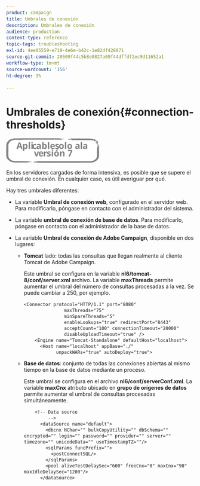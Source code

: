 ```yaml
---
product: campaign
title: Umbrales de conexión
description: Umbrales de conexión
audience: production
content-type: reference
topic-tags: troubleshooting
exl-id: 4ee05559-e719-4e6e-b42c-1e82df428871
source-git-commit: 20509f44c5b8e0827a09f44dffdf2ec9d11652a1
workflow-type: tm+mt
source-wordcount: '156'
ht-degree: 3%

---
```


# Umbrales de conexión{#connection-thresholds}

![](../../assets/v7-only.svg)

En los servidores cargados de forma intensiva, es posible que se supere el umbral de conexión. En cualquier caso, es útil averiguar por qué.

Hay tres umbrales diferentes:

* La variable **Umbral de conexión web**, configurado en el servidor web. Para modificarlo, póngase en contacto con el administrador del sistema.

* La variable **umbral de conexión de base de datos**. Para modificarlo, póngase en contacto con el administrador de la base de datos.

* La variable **Umbral de conexión de Adobe Campaign**, disponible en dos lugares:

   * **Tomcat** lado: todas las consultas que llegan realmente al cliente Tomcat de Adobe Campaign.

      Este umbral se configura en la variable **nl6/tomcat-8/conf/server.xml** archivo. La variable **maxThreads** permite aumentar el umbral del número de consultas procesadas a la vez. Se puede cambiar a 250, por ejemplo.

      ```
      <Connector protocol="HTTP/1.1" port="8080"
                     maxThreads="75"
                     minSpareThreads="5"
                     enableLookups="true" redirectPort="8443"
                     acceptCount="100" connectionTimeout="20000"
                     disableUploadTimeout="true" />
          <Engine name="Tomcat-Standalone" defaultHost="localhost">
            <Host name="localhost" appBase="./"
                  unpackWARs="true" autoDeploy="true">
      ```

   * **Base de datos**: conjunto de todas las conexiones abiertas al mismo tiempo en la base de datos mediante un proceso.

      Este umbral se configura en el archivo **nl6/conf/serverConf.xml**. La variable **maxCnx** atributo ubicado en **grupo de orígenes de datos** permite aumentar el umbral de consultas procesadas simultáneamente.

      ```
          <!-- Data source
               -->
            <dataSource name="default">
              <dbcnx NChar="" bulkCopyUtility="" dbSchema="" encrypted="" login="" password="" provider="" server="" timezone="" unicodeData="" useTimestampTZ=""/>
              <sqlParams funcPrefix="">
                <postConnectSQL/>
              </sqlParams>
              <pool aliveTestDelaySec="600" freeCnx="0" maxCnx="90" maxIdleDelaySec="1200"/>
            </dataSource>
      ```
